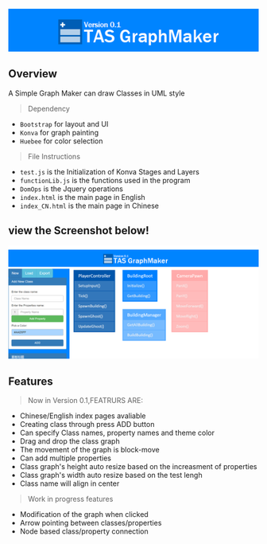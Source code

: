 ![TASGM_Banner](TASGM_Banner.png)

## Overview
A Simple Graph Maker can draw Classes in UML style

> Dependency

+ `Bootstrap` for layout and UI
+ `Konva` for graph painting
+ `Huebee` for color selection

> File Instructions

+ `test.js` is the Initialization of Konva Stages and Layers
+ `functionLib.js` is the functions used in the program
+ `DomOps` is the Jquery operations 
+ `index.html` is the main page in English
+ `index_CN.html` is the main page in Chinese

## view the Screenshot below!
![index](indexEN.png)

## Features
> Now in Version 0.1,FEATRURS ARE:

+ Chinese/English index pages avaliable
+ Creating class through press ADD button
+ Can specify Class names, property names and theme color
+ Drag and drop the class graph
+ The movement of the graph is block-move
+ Can add multiple properties 
+ Class graph's height auto resize based on the increasment of properties
+ Class graph's width auto resize based on the test lengh
+ Class name will align in center

> Work in progress features

+ Modification of the graph when clicked
+ Arrow pointing between classes/properties
+ Node based class/property connection


